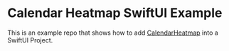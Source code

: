 # Calendar Heatmap SwiftUI Example

This is an example repo that shows how to add [CalendarHeatmap](https://github.com/Zacharysp/CalendarHeatmap) into a SwiftUI Project.
